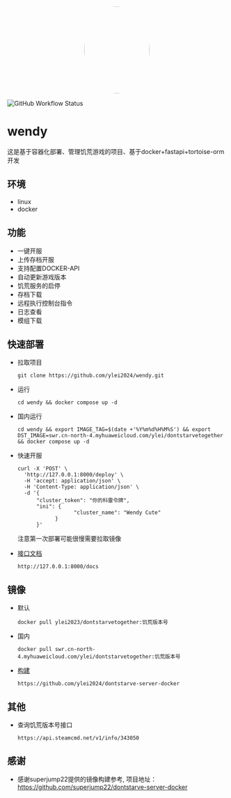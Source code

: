 <div align="center">
    <img src="https://raw.githubusercontent.com/ylei2024/wendy/main/docs/wendy.png" style="width:150px; height:200px; border-radius:50%;"/>
</div>

![GitHub Workflow Status](https://img.shields.io/github/actions/workflow/status/ylei2024/wendy/main.yml)

# wendy
这是基于容器化部署、管理饥荒游戏的项目、基于docker+fastapi+tortoise-orm开发

## 环境
- linux
- docker

## 功能
- 一键开服
- 上传存档开服
- 支持配置DOCKER-API
- 自动更新游戏版本
- 饥荒服务的启停
- 存档下载
- 远程执行控制台指令
- 日志查看
- 模组下载

## 快速部署
- 拉取项目

      git clone https://github.com/ylei2024/wendy.git
- 运行

      cd wendy && docker compose up -d
- 国内运行

      cd wendy && export IMAGE_TAG=$(date +'%Y%m%d%H%M%S') && export DST_IMAGE=swr.cn-north-4.myhuaweicloud.com/ylei/dontstarvetogether && docker compose up -d

- 快速开服

      curl -X 'POST' \
        'http://127.0.0.1:8000/deploy' \
        -H 'accept: application/json' \
        -H 'Content-Type: application/json' \
        -d '{
            "cluster_token": "你的科雷令牌",
            "ini": {
                        "cluster_name": "Wendy Cute"
                  }
            }'
    
    注意第一次部署可能很慢需要拉取镜像

- [接口文档](http://127.0.0.1:8000/docs)
      
      http://127.0.0.1:8000/docs

## 镜像
- 默认
  
      docker pull ylei2023/dontstarvetogether:饥荒版本号
- 国内

      docker pull swr.cn-north-4.myhuaweicloud.com/ylei/dontstarvetogether:饥荒版本号

- [构建](https://github.com/ylei2024/dontstarve-server-docker)
  
      https://github.com/ylei2024/dontstarve-server-docker

## 其他
- 查询饥荒版本号接口

      https://api.steamcmd.net/v1/info/343050


## 感谢
- 感谢superjump22提供的镜像构建参考, 项目地址：https://github.com/superjump22/dontstarve-server-docker
